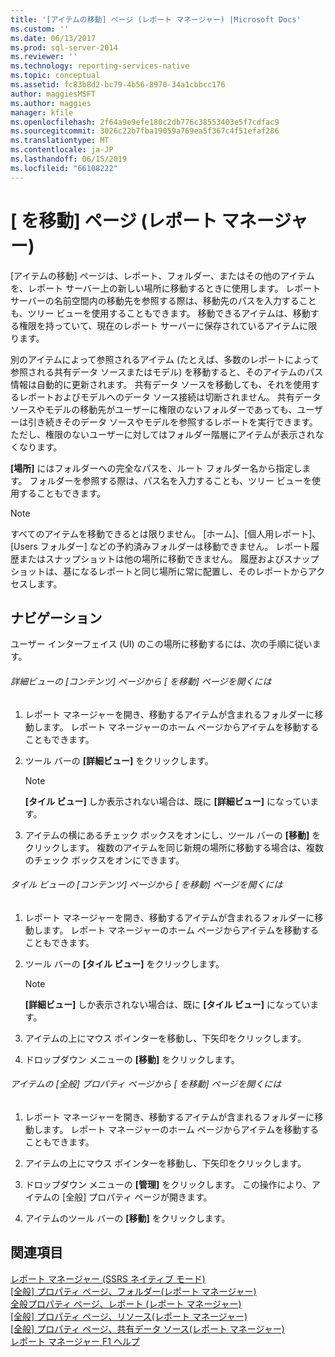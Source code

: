```yaml
---
title: '[アイテムの移動] ページ (レポート マネージャー) |Microsoft Docs'
ms.custom: ''
ms.date: 06/13/2017
ms.prod: sql-server-2014
ms.reviewer: ''
ms.technology: reporting-services-native
ms.topic: conceptual
ms.assetid: fc83b8d2-bc79-4b56-8970-34a1cbbcc176
author: maggiesMSFT
ms.author: maggies
manager: kfile
ms.openlocfilehash: 2f64a9e9efe180c2db776c38553403e5f7cdfac9
ms.sourcegitcommit: 3026c22b7fba19059a769ea5f367c4f51efaf286
ms.translationtype: MT
ms.contentlocale: ja-JP
ms.lasthandoff: 06/15/2019
ms.locfileid: "66108222"
---
```

# <a name="move-items-page-report-manager"></a>[<ItemName> を移動] ページ (レポート マネージャー)
  [アイテムの移動] ページは、レポート、フォルダー、またはその他のアイテムを、レポート サーバー上の新しい場所に移動するときに使用します。 レポート サーバーの名前空間内の移動先を参照する際は、移動先のパスを入力することも、ツリー ビューを使用することもできます。 移動できるアイテムは、移動する権限を持っていて、現在のレポート サーバーに保存されているアイテムに限ります。  
  
 別のアイテムによって参照されるアイテム (たとえば、多数のレポートによって参照される共有データ ソースまたはモデル) を移動すると、そのアイテムのパス情報は自動的に更新されます。 共有データ ソースを移動しても、それを使用するレポートおよびモデルへのデータ ソース接続は切断されません。 共有データ ソースやモデルの移動先がユーザーに権限のないフォルダーであっても、ユーザーは引き続きそのデータ ソースやモデルを参照するレポートを実行できます。ただし、権限のないユーザーに対してはフォルダー階層にアイテムが表示されなくなります。  
  
 **[場所]** にはフォルダーへの完全なパスを、ルート フォルダー名から指定します。 フォルダーを参照する際は、パス名を入力することも、ツリー ビューを使用することもできます。  
  
> [!NOTE]  
>  すべてのアイテムを移動できるとは限りません。 [ホーム]、[個人用レポート]、[Users フォルダー] などの予約済みフォルダーは移動できません。 レポート履歴またはスナップショットは他の場所に移動できません。 履歴およびスナップショットは、基になるレポートと同じ場所に常に配置し、そのレポートからアクセスします。  
  
## <a name="navigation"></a>ナビゲーション  
 ユーザー インターフェイス (UI) のこの場所に移動するには、次の手順に従います。  
  
###### <a name="to-open-the-move-items-page-from-the-contents-page-in-details-view"></a>詳細ビューの [コンテンツ] ページから [<ItemName> を移動] ページを開くには  
  
1.  レポート マネージャーを開き、移動するアイテムが含まれるフォルダーに移動します。 レポート マネージャーのホーム ページからアイテムを移動することもできます。  
  
2.  ツール バーの **[詳細ビュー]** をクリックします。  
  
    > [!NOTE]  
    >  **[タイル ビュー]** しか表示されない場合は、既に **[詳細ビュー]** になっています。  
  
3.  アイテムの横にあるチェック ボックスをオンにし、ツール バーの **[移動]** をクリックします。 複数のアイテムを同じ新規の場所に移動する場合は、複数のチェック ボックスをオンにできます。  
  
###### <a name="to-open-the-move-items-page-from-the-contents-page-in-tiles-view"></a>タイル ビューの [コンテンツ] ページから [<ItemName> を移動] ページを開くには  
  
1.  レポート マネージャーを開き、移動するアイテムが含まれるフォルダーに移動します。 レポート マネージャーのホーム ページからアイテムを移動することもできます。  
  
2.  ツール バーの **[タイル ビュー]** をクリックします。  
  
    > [!NOTE]  
    >  **[詳細ビュー]** しか表示されない場合は、既に **[タイル ビュー]** になっています。  
  
3.  アイテムの上にマウス ポインターを移動し、下矢印をクリックします。  
  
4.  ドロップダウン メニューの **[移動]** をクリックします。  
  
###### <a name="to-open-the-move-items-page-from-the-general-properties-page-of-an-item"></a>アイテムの [全般] プロパティ ページから [<ItemName> を移動] ページを開くには  
  
1.  レポート マネージャーを開き、移動するアイテムが含まれるフォルダーに移動します。 レポート マネージャーのホーム ページからアイテムを移動することもできます。  
  
2.  アイテムの上にマウス ポインターを移動し、下矢印をクリックします。  
  
3.  ドロップダウン メニューの **[管理]** をクリックします。 この操作により、アイテムの [全般] プロパティ ページが開きます。  
  
4.  アイテムのツール バーの **[移動]** をクリックします。  
  
## <a name="see-also"></a>関連項目  
 [レポート マネージャー &#40;SSRS ネイティブ モード&#41;](../../2014/reporting-services/report-manager-ssrs-native-mode.md)   
 [[全般] プロパティ ページ、フォルダー&#40;レポート マネージャー&#41;](../../2014/reporting-services/general-properties-page-folders-report-manager.md)   
 [全般プロパティ ページ、レポート &#40;レポート マネージャー&#41;](../../2014/reporting-services/general-properties-page-reports-report-manager.md)   
 [[全般] プロパティ ページ、リソース&#40;レポート マネージャー&#41;](../../2014/reporting-services/general-properties-page-resources-report-manager.md)   
 [[全般] プロパティ ページ、共有データ ソース&#40;レポート マネージャー&#41;](../../2014/reporting-services/general-properties-page-shared-data-sources-report-manager.md)   
 [レポート マネージャー F1 ヘルプ](../../2014/reporting-services/report-manager-f1-help.md)  
  
  

